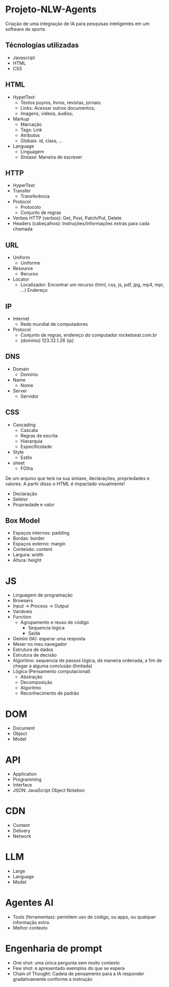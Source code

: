 # Projeto-NLW-Agents
Criação de uma integração de IA para pesquisas inteligentes em um software de sports


## Técnologias utilizadas

- Javascript
- HTML
- CSS


## HTML
- HypetText
    - Textos puyros, livros, revistas, jornais:
    - Links: Acessar outros documentos;
    - Imagens, videos, áudios;
- Markup
    - Marcação
    - Tags: Link
    - Atributos
    - Globais: id, class, ...
- Language
    - Linguagem
    - Sintaxe: Maneira de escrever

## HTTP
- HyperText
- Transfer
    - Transferência
- Protocol
    - Protocolo
    - Conjunto de regras
- Verbos HTTP (verbos): Get, Post, Patch/Put, Delete
- Headers (cabeçalhos): Instruções/Informações extras para cada chamada

## URL
- Uniform
    - Uniforme
- Resource
    - Recurso
- Locator
    - Localizador: Encontrar um recurso (html, css, js, pdf, jpg, mp4, mpr, ...) Endereço

## IP

- Internet
    - Rede mundial de computadores
- Protocol
    - Conjunto de regras, endereço do computador rocketseat.com.br
    - (domínio) 123.32.1.26 (ip)

## DNS
- Domain
    - Domínio
- Name
    - Nome
- Server
    - Servidor

## CSS

- Cascading
    - Cascata
    - Regras de escrita
    - Hierarquia 
    - Especificidade
- Style
    - Estilo
- sheet
    - FOlha

De um arquivo que terá na sua sintaxe, declarações, propriedades e valores.
A partir disso o HTML é impactado visualmente!

- Declaração
- Seletor
- Propriedade e valor

## Box Model
- Espaços internos: padding
- Bordas: border
- Espaços externo: margin
- Conteúdo: content
- Largura: width
- Altura: height

# JS

- Linguagem de programação
- Browsers
- Input -> Process -> Output
- Variáveis
- Function
    - Agrupamento e reuso de código
        - Sequencia lógica
        - Saída
- Gemini (IA): esperar uma resposta
- Mexer no meu navegador
- Estrutura de dados
- Estrutura de decisão
- Algoritmo: sequencia de passos lógica, de maneira ordenada, a fim de chegar a alguma conclusão (limitada)
- Lógica (Pensamento computacional)
    - Abstração
    - Decomposição
    - Algoritmo
    - Reconhecimento de padrão

# DOM
- Document
- Object
- Model

# API

- Application
- Programming
- Interface
- JSON: JavaScript Object Notation

# CDN
- Content
- Delivery
- Network

# LLM
- Large
- Language
- Model

# Agentes AI
- Tools (ferramentas): permitem uso de código, ou apps, ou qualquer informação extra.
- Melhor contexto

# Engenharia de prompt
- One shot: uma única pergunta sem muito contexto
- Few shot: é apresentado exemplos do que se espera
- Chain of Thought: Cadeia de pensamento para a IA responder gradativamente conforme a instrução
